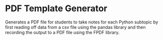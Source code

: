 # PDF Template Generator
Generates a PDF file for students to take notes for each Python subtopic by first reading off data from a csv file using the pandas library and then recording the output to a PDF file using the FPDF library.